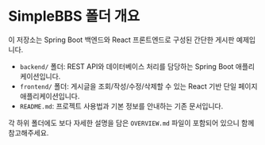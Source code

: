# SimpleBBS 폴더 개요

이 저장소는 Spring Boot 백엔드와 React 프론트엔드로 구성된 간단한 게시판 예제입니다.

- `backend/` 폴더: REST API와 데이터베이스 처리를 담당하는 Spring Boot 애플리케이션입니다.
- `frontend/` 폴더: 게시글을 조회/작성/수정/삭제할 수 있는 React 기반 단일 페이지 애플리케이션입니다.
- `README.md`: 프로젝트 사용법과 기본 정보를 안내하는 기존 문서입니다.

각 하위 폴더에도 보다 자세한 설명을 담은 `OVERVIEW.md` 파일이 포함되어 있으니 함께 참고해주세요.

